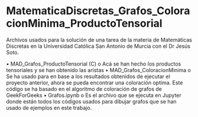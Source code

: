 # MatematicaDiscretas_Grafos_ColoracionMinima_ProductoTensorial
Archivos usados para la solución de una tarea de la materia de Matemáticas Discretas en la Universidad Católica San Antonio de Murcia con el Dr Jesús Soto.


•	MAD_Grafos_ProductoTensorial (C)
  o  Acá se han hecho los productos tensoriales y se han obtenido las aristas
•	MAD_Grafos_ColoracionMinima
  o	Se ha usado para en base a los resultados obtenidos de ejecutar el proyecto anterior, ahora se pueda encontrar una coloración optima. Este código se ha basado en el algoritmo de coloración de grafos de GeekForGeeks
•	Grafos.ipynb
  o	Es el archivo que se ejecuta en Jupyter donde están todos los códigos usados para dibujar grafos que se han usado de ejemplos en este trabajo.
